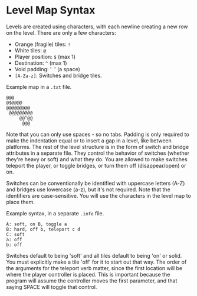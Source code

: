 # Level Map Syntax
Levels are created using characters, with each newline creating a new row on the level.
There are only a few characters:
- Orange (fragile) tiles: `!`
- White tiles: `@`
- Player position: `$` (max 1)
- Destination: `^` (max 1)
- Void padding: '` `' (a space)
- `[A-Za-z]`: Switches and bridge tiles.

Example map in a `.txt` file.
```
@@@
@$@@@@
@@@@@@@@@
 @@@@@@@@@
     @@^@@
      @@@
```

Note that you can only use spaces - so no tabs. Padding is only required to make
the indentation equal or to insert a gap in a level, like between platforms.
The rest of the level structure is in the form of switch and bridge attributes in a separate file.
They control the behavior of switches (whether they're heavy or soft) and what they do.
You are allowed to make switches teleport the player, or toggle bridges, or turn them off (disappear/open) or on.

Switches can be conventionally be identified with uppercase letters (A-Z) and bridges use lowercase (a-z), but it's
not required.
Note that the identifiers are case-sensitive.
You will use the characters in the level map to place them.

Example syntax, in a separate `.info` file.
```
A: soft, on B, toggle a
B: hard, off b, teleport c d
C: soft
a: off
b: off
```
Switches default to being 'soft' and all tiles default to being 'on' or solid.
You must explicitly make a tile 'off' for it to start out that way.
The order of the arguments for the teleport verb matter, since the first location will be where the player controller is placed.
This is important because the program will assume the controller moves the first parameter, and that saying SPACE will toggle that control.
